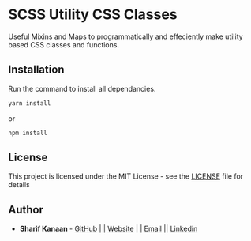 # SCSS Utility CSS Classes

Useful Mixins and Maps to programmatically and effeciently make utility based CSS classes and functions.

## Installation

Run the command to install all dependancies.

```bash
yarn install
```

or

```bash
npm install
```

## License

This project is licensed under the MIT License - see the [LICENSE](LICENSE) file for details

## Author

- **Sharif Kanaan** - [GitHub](https://github.com/Sharizzle) | | [Website](https://sharif.thekanaan.com/) | | [Email](mailto:sharif@thekanaan.com) || [Linkedin](https://www.linkedin.com/in/SharifKanaan/)
